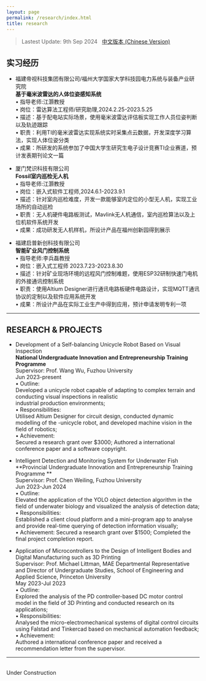```yaml
---
layout: page
permalink: /research/index.html
title: research
---
```


> Lastest Update: 9th Sep 2024 &nbsp; [中文版本 (Chinese Version)](https://jiachenghuang.com/file/research-zh/)

## 实习经历

- 福建帝视科技集团有限公司/福州大学国家大学科技园电力系统与装备产业研究院
<br>**基于毫米波雷达的人体位姿感知系统**
<br>• 指导老师:江灏教授 
<br>• 岗位：雷达算法工程师/研究助理,2024.2.25-2023.5.25
<br>• 描述：基于配电站实际场景，使用毫米波雷达评估板实现工作人员位姿判断以及轨迹跟踪
<br>• 职责：利用TI的毫米波雷达实现系统实时采集点云数据，开发深度学习算法，实现人体位姿分类 
<br>• 成果：所研发的系统参加了中国大学生研究生电子设计竞赛TI企业赛道，预计发表期刊论文一篇

- 厦门梵识科技有限公司
<br>**Fossil室内巡检无人机**
<br>• 指导老师:江灏教授 
<br>• 岗位：嵌入式软件工程师,2024.6.1-2023.9.1
<br>• 描述：针对室内巡检难度，开发一款能够室内定位的小型无人机，实现工业场所的自动巡检 
<br>• 职责：无人机硬件电路板测试，Mavlink无人机通信，室内巡检算法以及上位机软件系统开发
<br>• 成果：成功研发无人机样机，所设计产品在福州创新园得到展示 

- 福建启普新创科技有限公司 
<br>**智能矿业风门控制系统**
<br>• 指导老师:李兵磊教授
<br>• 岗位：嵌入式工程师 2023.7.23-2023.8.30
<br>• 描述：针对矿业现场环境的远程风门控制难题，使用ESP32研制快速门电机的外接通讯控制系统 
<br>• 职责：使用Altium Designer进行通讯电路板硬件电路设计，实现MQTT通讯协议的定制以及软件应用系统开发 
<br>• 成果：所设计产品在实际工业生产中得到应用，预计申请发明专利一项

---

## RESEARCH & PROJECTS 

- Development of a Self-balancing Unicycle Robot Based on Visual Inspection
<br>**National Undergraduate Innovation and Entrepreneurship Training Programme**
<br>Supervisor: Prof. Wang Wu, Fuzhou University 
<br>Jun 2023-present 
<br>• Outline:  
Developed a unicycle robot capable of adapting to complex terrain and conducting visual inspections in realistic                
industrial production environments; 
<br>• Responsibilities:  
Utilised Altium Designer for circuit design, conducted dynamic modelling of the -unicycle robot, and developed machine vision 
in the field of robotics; 
<br>• Achievement:  
Secured a research grant over $3000; Authored a international conference paper and a software copyright. 

- Intelligent Detection and Monitoring System for Underwater Fish 
<br>**Provincial Undergraduate Innovation and Entrepreneurship Training Programme **
<br>Supervisor: Prof. Chen Weiling, Fuzhou University 
<br>Jun 2023-Jun 2024
<br>• Outline:  
Elevated the application of the YOLO object detection algorithm in the field of underwater biology and visualized the analysis 
of detection data; 
<br>• Responsibilities:  
Established a client cloud platform and a mini-program app to analyse and provide real-time querying of detection information 
visually; 
<br>• Achievement: 
Secured a research grant over $1500; Completed the final project completion report. 

- Application of Microcontrollers to the Design of Intelligent Bodies and Digital Manufacturing such as 3D Printing 
<br>Supervisor: Prof. Michael Littman, MAE Departmental Representative and Director of Undergraduate Studies, School of Engineering 
and Applied Science, Princeton University 
<br>May 2023-Jul 2023
<br>• Outline:  
Explored the analysis of the PD controller-based DC motor control model in the field of 3D Printing and conducted research on 
its applications; 
<br>• Responsibilities:  
Analysed the micro-electromechanical systems of digital control circuits using Falstad and Tinkercad based on mechanical 
automation feedback; 
<br>• Achievement:  
Authored a international conference paper and received a recommendation letter from the supervisor.
---

<br>Under Construction
